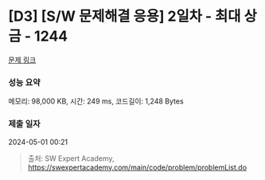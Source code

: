 # [D3] [S/W 문제해결 응용] 2일차 - 최대 상금 - 1244 

[문제 링크](https://swexpertacademy.com/main/code/problem/problemDetail.do?contestProbId=AV15Khn6AN0CFAYD) 

### 성능 요약

메모리: 98,000 KB, 시간: 249 ms, 코드길이: 1,248 Bytes

### 제출 일자

2024-05-01 00:21



> 출처: SW Expert Academy, https://swexpertacademy.com/main/code/problem/problemList.do